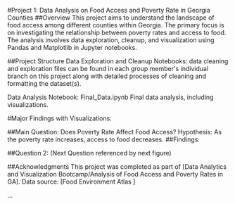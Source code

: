 #Project 1: Data Analysis on Food Access and Poverty Rate in Georgia Counties
##Overview
This project aims to understand the landscape of food access among different counties within Georgia. The primary focus is on investigating the relationship between poverty rates and access to food. The analysis involves data exploration, cleanup, and visualization using Pandas and Matplotlib in Jupyter notebooks.

##Project Structure
Data Exploration and Cleanup Notebooks: data cleaning and exploration files can be found in each group member's individual branch on this project along with detailed processes of cleaning and formatting the dataset(s).

Data Analysis Notebook: Final_Data.ipynb
Final data analysis, including visualizations.

#Major Findings with Visualizations:

##Main Question: Does Poverty Rate Affect Food Access?
Hypothesis: As the poverty rate increases, access to food decreases.
##Findings: 

##Question 2: (Next Question referenced by next figure)

##Acknowledgments
This project was completed as part of [Data Analytics and Visualization Bootcamp/Analysis of Food Access and Poverty Rates in GA].
Data source: [Food Environment Atlas ]

...
